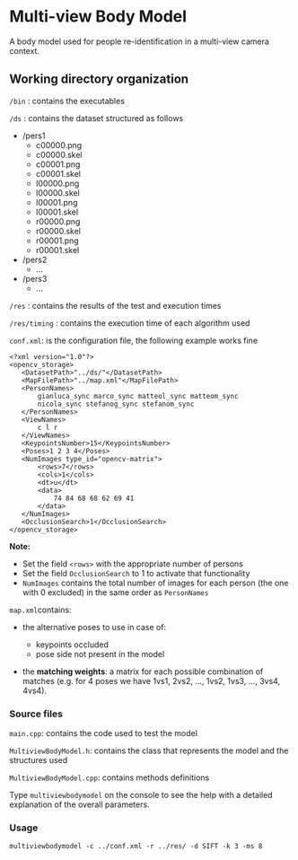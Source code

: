 # Multi-view Body Model
A body model used for people re-identification in a multi-view camera context.

## Working directory organization

`/bin` : contains the executables

`/ds`  : contains the dataset structured as follows

* /pers1
    + c00000.png
    + c00000.skel
    + c00001.png
    + c00001.skel
    + l00000.png
    + l00000.skel
    + l00001.png
    + l00001.skel
    + r00000.png
    + r00000.skel
    + r00001.png
    + r00001.skel
* /pers2
    + ...
* /pers3
    + ... 
  
 
`/res`  : contains the results of the test and execution times

`/res/timing` : contains the execution time of each algorithm used

`conf.xml`: is the configuration file, the following example works fine


    <?xml version="1.0"?>
    <opencv_storage>
       <DatasetPath>"../ds/"</DatasetPath>
       <MapFilePath>"../map.xml"</MapFilePath>
       <PersonNames>
           gianluca_sync marco_sync matteol_sync matteom_sync 
           nicola_sync stefanog_sync stefanom_sync
       </PersonNames>
       <ViewNames>
           c l r
       </ViewNames>
       <KeypointsNumber>15</KeypointsNumber>
       <Poses>1 2 3 4</Poses>
       <NumImages type_id="opencv-matrix">
           <rows>7</rows>
           <cols>1</cols>
           <dt>u</dt>
           <data>
               74 84 68 68 62 69 41
           </data>
       </NumImages>
       <OcclusionSearch>1</OcclusionSearch>
    </opencv_storage>


**Note:** 
- Set the field `<rows>` with the appropriate number of persons
- Set the field `OcclusionSearch` to 1 to activate that functionality 
- `NumImages` contains the total number of images for each person 
(the one with 0 excluded) in the same order as `PersonNames`

`map.xml`contains:

- the alternative poses to use in case of:
    + keypoints occluded
    + pose side not present in the model
     
- the **matching weights**: a matrix for each possible combination of 
matches (e.g. for 4 poses we have 1vs1, 2vs2, ..., 1vs2, 1vs3, ..., 
3vs4, 4vs4).

### Source files

`main.cpp`: contains the code used to test the model 

`MultiviewBodyModel.h`: contains the class that represents the model and the structures used

`MultiviewBodyModel.cpp`: contains methods definitions

Type `multiviewbodymodel` on the console to see the help with a detailed explanation of the overall 
parameters.

### Usage
`multiviewbodymodel -c ../conf.xml -r ../res/ -d SIFT -k 3 -ms 8`